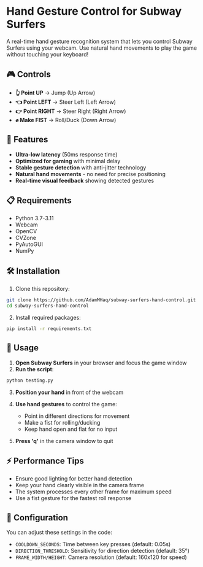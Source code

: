 # Hand Gesture Control for Subway Surfers

A real-time hand gesture recognition system that lets you control Subway Surfers using your webcam. Use natural hand movements to play the game without touching your keyboard!

## 🎮 Controls

- **👆 Point UP** → Jump (Up Arrow)
- **👈 Point LEFT** → Steer Left (Left Arrow)
- **👉 Point RIGHT** → Steer Right (Right Arrow) 
- **✊ Make FIST** → Roll/Duck (Down Arrow)

## 🚀 Features

- **Ultra-low latency** (50ms response time)
- **Optimized for gaming** with minimal delay
- **Stable gesture detection** with anti-jitter technology
- **Natural hand movements** - no need for precise positioning
- **Real-time visual feedback** showing detected gestures

## 📋 Requirements

- Python 3.7-3.11
- Webcam
- OpenCV
- CVZone
- PyAutoGUI
- NumPy

## 🛠️ Installation

1. Clone this repository:
```bash
git clone https://github.com/AdamMHaq/subway-surfers-hand-control.git
cd subway-surfers-hand-control
```

2. Install required packages:
```bash
pip install -r requirements.txt
```

## 🎯 Usage

1. **Open Subway Surfers** in your browser and focus the game window
2. **Run the script**:
```bash
python testing.py
```
3. **Position your hand** in front of the webcam
4. **Use hand gestures** to control the game:
   - Point in different directions for movement
   - Make a fist for rolling/ducking
   - Keep hand open and flat for no input

5. **Press 'q'** in the camera window to quit

## ⚡ Performance Tips

- Ensure good lighting for better hand detection
- Keep your hand clearly visible in the camera frame
- The system processes every other frame for maximum speed
- Use a fist gesture for the fastest roll response

## 🔧 Configuration

You can adjust these settings in the code:

- `COOLDOWN_SECONDS`: Time between key presses (default: 0.05s)
- `DIRECTION_THRESHOLD`: Sensitivity for direction detection (default: 35°)
- `FRAME_WIDTH/HEIGHT`: Camera resolution (default: 160x120 for speed)
